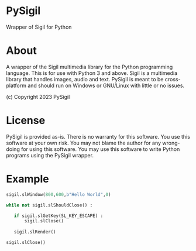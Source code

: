 # PySigil
Wrapper of Sigil for Python

# About
A wrapper of the Sigil multimedia library for the Python programming language. This is for use with Python 3 and above. Sigil is a multimedia library that handles images, audio and text. PySigil is meant to be cross-platform and should run on Windows or GNU/Linux with little or no issues.

(c) Copyright 2023 PySigil

# License

PySigil is provided as-is. There is no warranty for this software. You use this software at your own risk. You may not blame the author for any wrong-doing for using this software. You may use this software to write Python programs using the PySigil wrapper. 

# Example

```Python
sigil.slWindow(800,600,b"Hello World",0)

while not sigil.slShouldClose() :

   if sigil.slGetKey(SL_KEY_ESCAPE) :
       sigil.slClose()
       
   sigil.slRender()

sigil.slClose()
```
